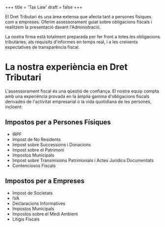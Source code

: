 +++
title = 'Tax Law'
draft = false
+++

El Dret Tributari és una àrea extensa que afecta tant a persones físiques com a empreses. Oferim assessorament guiat sobre obligacions fiscals i realitzem la presentació davant l'Administració.

La nostra firma està totalment preparada per fer front a totes les obligacions tributàries, als requisits d'informes en temps real, i a les creixents expectatives de transparència fiscal.

# La nostra experiència en Dret Tributari

L'assessorament fiscal és una qüestió de confiança. El nostre equip compta amb una experiència provada en la àmplia gamma d'obligacions fiscals derivades de l'activitat empresarial o la vida quotidiana de les persones, incloent:

## Impostos per a Persones Físiques

* IRPF
* Impost de No Residents
* Impost sobre Successions i Donacions
* Impost sobre el Patrimoni
* Impostos Municipals
* Impost sobre Transmisions Patrimonials i Actes Jurídics Documentats
* Contenciosos Fiscals

## Impostos per a Empreses

* Impost de Societats
* IVA
* Declaracions Informatives
* Impostos Municipals
* Impostos sobre el Medi Ambient
* Litigis Fiscals